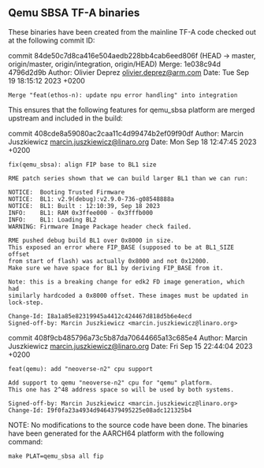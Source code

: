 Qemu SBSA TF-A binaries
-----------------------

These binaries have been created from the mainline TF-A
code checked out at the following commit ID:

commit 84de50c7d8ca416e504aedb228bb4cab6eed806f (HEAD -> master, origin/master, origin/integration, origin/HEAD)
Merge: 1e038c94d 4796d2d9b
Author: Olivier Deprez <olivier.deprez@arm.com>
Date:   Tue Sep 19 18:15:12 2023 +0200

    Merge "feat(ethos-n): update npu error handling" into integration


This ensures that the following features for qemu_sbsa platform are
merged upstream and included in the build:

commit 408cde8a59080ac2caa11c4d99474b2ef09f90df
Author: Marcin Juszkiewicz <marcin.juszkiewicz@linaro.org>
Date:   Mon Sep 18 12:47:45 2023 +0200

    fix(qemu_sbsa): align FIP base to BL1 size

    RME patch series shown that we can build larger BL1 than we can run:

    NOTICE:  Booting Trusted Firmware
    NOTICE:  BL1: v2.9(debug):v2.9.0-736-g08548888a
    NOTICE:  BL1: Built : 12:10:39, Sep 18 2023
    INFO:    BL1: RAM 0x3ffee000 - 0x3fffb000
    INFO:    BL1: Loading BL2
    WARNING: Firmware Image Package header check failed.

    RME pushed debug build BL1 over 0x8000 in size.
    This exposed an error where FIP_BASE (supposed to be at BL1_SIZE offset
    from start of flash) was actually 0x8000 and not 0x12000.
    Make sure we have space for BL1 by deriving FIP_BASE from it.

    Note: this is a breaking change for edk2 FD image generation, which had
    similarly hardcoded a 0x8000 offset. These images must be updated in
    lock-step.

    Change-Id: I8a1a85e82319945a4412c424467d818d5b6e4ecd
    Signed-off-by: Marcin Juszkiewicz <marcin.juszkiewicz@linaro.org>

commit 408f9cb485796a73c5b87da70644665a13c685e4
Author: Marcin Juszkiewicz <marcin.juszkiewicz@linaro.org>
Date:   Fri Sep 15 22:44:04 2023 +0200

    feat(qemu): add "neoverse-n2" cpu support

    Add support to qemu "neoverse-n2" cpu for "qemu" platform.
    This one has 2^48 address space so will be used by both systems.

    Signed-off-by: Marcin Juszkiewicz <marcin.juszkiewicz@linaro.org>
    Change-Id: I9f0fa23a4934d9464379495225e08adc121325b4

NOTE: No modifications to the source code have been done.
      The binaries have been generated for the AARCH64 platform
      with the following command:

	make PLAT=qemu_sbsa all fip
